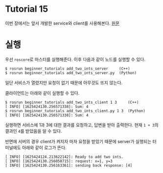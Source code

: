 # Tutorial 15
이번 장에서는 앞서 개발한 service와 client를 사용해본다.
[원문](http://wiki.ros.org/ROS/Tutorials/ExaminingServiceClient)

# 실행
우선 `roscore`로 마스터를 실행해준다.
이후 다음과 같이 노드를 실행할 수 있다.
```
$ rosrun beginner_tutorials add_two_ints_server     (C++)
$ rosrun beginner_tutorials add_two_ints_server.py  (Python)
```
일단 서비스가 열렸지만 요청이 없기 때문에 아무것도 뜨지 않는다.

클라이언트는 아래와 같이 실행할 수 있다.
```
$ rosrun beginner_tutorials add_two_ints_client 1 3     (C++)
[ INFO] [1625424130.256571338]: Sum: 4
$ rosrun beginner_tutorials add_two_ints_client.py 1 3  (Python) 
[ INFO] [1625424130.256571338]: Sum: 4
```
실행하면 서비스에 1과 3에 대한 결과를 요청하고, 답변을 받아 출력한다.
현재 `1 + 3`의 결과인 `4`를 받았음을 알 수 있다.


반면에 서버의 경우 client가 켜지자 마자 요청을 받았기 때문에 server가 실행되는 터미널에도 아래와 같이 로그가 뜬다.
```
[ INFO] [1625424124.213622142]: Ready to add two ints.
[ INFO] [1625424130.256058715]: request: x=1, y=3
[ INFO] [1625424130.256163361]: sending back response: [4]
```